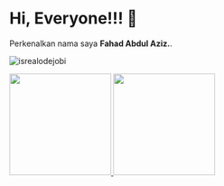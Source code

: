# Hi, Everyone!!! 👋

Perkenalkan nama saya **Fahad Abdul Aziz.**.  

<p align="left"> <img src="https://komarev.com/ghpvc/?username=goonesmile&label=Profile%20views&color=0e75b6&style=flat" alt="isrealodejobi" />
</p>

<p align="left">
<a href="https://github.com/fahadabdul17">
  <img height="180em" src="https://github-readme-stats-eight-theta.vercel.app/api?username=fahadabdul17&show_icons=true&theme=algolia&include_all_commits=true&count_private=true"/>
  <img height="180em" src="https://github-readme-stats-eight-theta.vercel.app/api/top-langs/?username=fahadabdul17&layout=compact&langs_count=8&theme=algolia"/>
</a>
</p>

